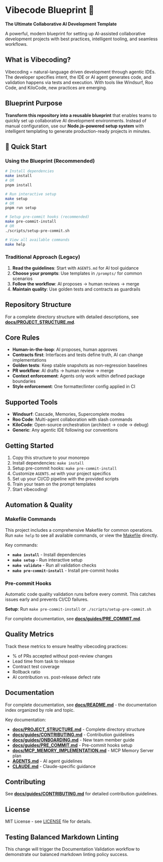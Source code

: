 # Vibecode Blueprint 🚀

**The Ultimate Collaborative AI Development Template**

A powerful, modern blueprint for setting up AI-assisted collaborative development projects with best practices, intelligent tooling, and seamless workflows.

## What is Vibecoding?

Vibecoding = natural-language driven development through agentic IDEs. The developer specifies intent, the IDE or AI agent generates code, and validation happens via tests and execution. With tools like Windsurf, Roo Code, and KiloCode, new practices are emerging.

## Blueprint Purpose

**Transform this repository into a reusable blueprint** that enables teams to quickly set up collaborative AI development environments. Instead of manual configuration, use our **Node.js-powered setup system** with intelligent templating to generate production-ready projects in minutes.

## 🚀 Quick Start

### Using the Blueprint (Recommended)

```bash
# Install dependencies
make install
# OR
pnpm install

# Run interactive setup
make setup
# OR
pnpm run setup

# Setup pre-commit hooks (recommended)
make pre-commit-install
# OR
./scripts/setup-pre-commit.sh

# View all available commands
make help
```

### Traditional Approach (Legacy)

1. **Read the guidelines**: Start with `AGENTS.md` for AI tool guidance
2. **Choose your prompts**: Use templates in `/prompts/` for common scenarios
3. **Follow the workflow**: AI proposes → human reviews → merge
4. **Maintain quality**: Use golden tests and contracts as guardrails

## Repository Structure

For a complete directory structure with detailed descriptions, see **[docs/PROJECT_STRUCTURE.md](docs/PROJECT_STRUCTURE.md)**.

## Core Rules

- **Human-in-the-loop**: AI proposes, human approves
- **Contracts first**: Interfaces and tests define truth, AI can change implementations
- **Golden tests**: Keep stable snapshots as non-regression baselines
- **PR workflow**: AI drafts → human review → merge
- **Context enforcement**: Agents only work within defined package boundaries
- **Style enforcement**: One formatter/linter config applied in CI

## Supported Tools

- **Windsurf**: Cascade, Memories, Supercomplete modes
- **Roo Code**: Multi-agent collaboration with slash commands
- **KiloCode**: Open-source orchestration (architect → code → debug)
- **Generic**: Any agentic IDE following our conventions

## Getting Started

1. Copy this structure to your monorepo
2. Install dependencies: `make install`
3. Setup pre-commit hooks: `make pre-commit-install`
4. Customize `AGENTS.md` with your project specifics
5. Set up your CI/CD pipeline with the provided scripts
6. Train your team on the prompt templates
7. Start vibecoding!

## Automation & Quality

### Makefile Commands

This project includes a comprehensive Makefile for common operations. Run `make help` to see all available commands, or view the [Makefile](Makefile) directly.

Key commands:

- **`make install`** - Install dependencies
- **`make setup`** - Run interactive setup
- **`make validate`** - Run all validation checks
- **`make pre-commit-install`** - Install pre-commit hooks

### Pre-commit Hooks

Automatic code quality validation runs before every commit. This catches issues early and prevents CI/CD failures.

**Setup**: Run `make pre-commit-install` or `./scripts/setup-pre-commit.sh`

For complete documentation, see **[docs/guides/PRE_COMMIT.md](docs/guides/PRE_COMMIT.md)**.

## Quality Metrics

Track these metrics to ensure healthy vibecoding practices:

- % of PRs accepted without post-review changes
- Lead time from task to release
- Contract test coverage
- Rollback ratio
- AI contribution vs. post-release defect rate

## Documentation

For complete documentation, see **[docs/README.md](docs/README.md)** - the documentation index organized by role and topic.

Key documentation:

- **[docs/PROJECT_STRUCTURE.md](docs/PROJECT_STRUCTURE.md)** - Complete directory structure
- **[docs/guides/CONTRIBUTING.md](docs/guides/CONTRIBUTING.md)** - Contribution guidelines
- **[docs/guides/ONBOARDING.md](docs/guides/ONBOARDING.md)** - New team member guide
- **[docs/guides/PRE_COMMIT.md](docs/guides/PRE_COMMIT.md)** - Pre-commit hooks setup
- **[docs/MCP_MEMORY_IMPLEMENTATION.md](docs/MCP_MEMORY_IMPLEMENTATION.md)** - MCP Memory Server plan
- **[AGENTS.md](AGENTS.md)** - AI agent guidelines
- **[CLAUDE.md](CLAUDE.md)** - Claude-specific guidance

## Contributing

See **[docs/guides/CONTRIBUTING.md](docs/guides/CONTRIBUTING.md)** for detailed contribution guidelines.

## License

MIT License - see [LICENSE](LICENSE) file for details.

## Testing Balanced Markdown Linting

This change will trigger the Documentation Validation workflow to demonstrate our balanced markdown linting policy success.
